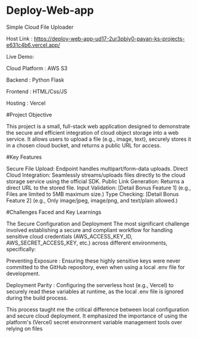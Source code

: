 # Deploy-Web-app

Simple Cloud File Uploader 

Host Link : https://deploy-web-app-ud17-2ur3pbiy0-pavan-ks-projects-e631c4b6.vercel.app/

Live Demo: 

Cloud Platform : AWS S3 

Backend : Python Flask

Frontend : HTML/Css/JS 

Hosting : Vercel 

#Project Objective

This project is a small, full-stack web application designed to demonstrate the secure and efficient integration of cloud object storage into a web service. It allows users to upload a file (e.g., image, text), securely stores it in a chosen cloud bucket, and returns a public URL for access.

#Key Features

Secure File Upload: Endpoint handles multipart/form-data uploads.
Direct Cloud Integration: Seamlessly streams/uploads files directly to the cloud storage service using the official SDK.
Public Link Generation: Returns a direct URL to the stored file.
Input Validation: [Detail Bonus Feature 1] (e.g., Files are limited to 5MB maximum size.)
Type Checking: [Detail Bonus Feature 2] (e.g., Only image/jpeg, image/png, and text/plain allowed.)

#Challenges Faced and Key Learnings

The Secure Configuration and Deployment 
The most significant challenge involved establishing a secure and compliant workflow for handling sensitive cloud credentials (AWS_ACCESS_KEY_ID, AWS_SECRET_ACCESS_KEY, etc.) across different environments, specifically:

Preventing Exposure : Ensuring these highly sensitive keys were never committed to the GitHub repository, even when using a local .env file for development.

Deployment Parity : Configuring the serverless host (e.g., Vercel) to securely read these variables at runtime, as the local .env file is ignored during the build process.

This process taught me the critical difference between local configuration and secure cloud deployment. It emphasized the importance of using the platform's (Vercel) secret environment variable management tools over relying on files

